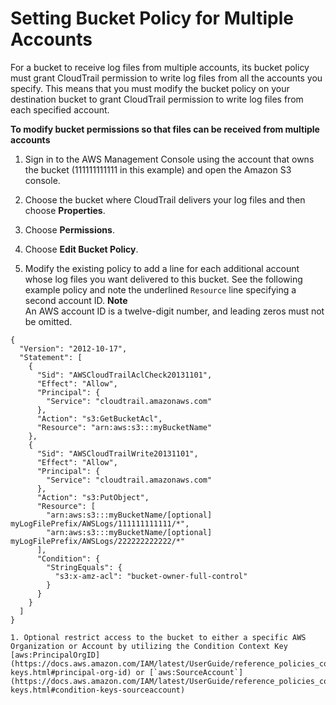 # Setting Bucket Policy for Multiple Accounts<a name="cloudtrail-set-bucket-policy-for-multiple-accounts"></a>

 For a bucket to receive log files from multiple accounts, its bucket policy must grant CloudTrail permission to write log files from all the accounts you specify\. This means that you must modify the bucket policy on your destination bucket to grant CloudTrail permission to write log files from each specified account\.

**To modify bucket permissions so that files can be received from multiple accounts**

1.  Sign in to the AWS Management Console using the account that owns the bucket \(111111111111 in this example\) and open the Amazon S3 console\. 

1. Choose the bucket where CloudTrail delivers your log files and then choose **Properties**\. 

1. Choose **Permissions**\.

1. Choose **Edit Bucket Policy**\.

1.  Modify the existing policy to add a line for each additional account whose log files you want delivered to this bucket\. See the following example policy and note the underlined `Resource` line specifying a second account ID\.
**Note**  
An AWS account ID is a twelve\-digit number, and leading zeros must not be omitted\. 

   ```
   {
     "Version": "2012-10-17",
     "Statement": [
       {
         "Sid": "AWSCloudTrailAclCheck20131101",
         "Effect": "Allow",
         "Principal": {
           "Service": "cloudtrail.amazonaws.com"
         },
         "Action": "s3:GetBucketAcl",
         "Resource": "arn:aws:s3:::myBucketName"
       },
       {
         "Sid": "AWSCloudTrailWrite20131101",
         "Effect": "Allow",
         "Principal": {
           "Service": "cloudtrail.amazonaws.com"
         },
         "Action": "s3:PutObject",
         "Resource": [
           "arn:aws:s3:::myBucketName/[optional] myLogFilePrefix/AWSLogs/111111111111/*",
           "arn:aws:s3:::myBucketName/[optional] myLogFilePrefix/AWSLogs/222222222222/*"
         ],
         "Condition": { 
           "StringEquals": { 
             "s3:x-amz-acl": "bucket-owner-full-control" 
           }
         }
       }
     ]
   }
   
   1. Optional restrict access to the bucket to either a specific AWS Organization or Account by utilizing the Condition Context Key [aws:PrincipalOrgID](https://docs.aws.amazon.com/IAM/latest/UserGuide/reference_policies_condition-keys.html#principal-org-id) or [`aws:SourceAccount`](https://docs.aws.amazon.com/IAM/latest/UserGuide/reference_policies_condition-keys.html#condition-keys-sourceaccount)
   ```
